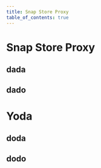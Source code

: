 ```yaml
---
title: Snap Store Proxy
table_of_contents: true
---
```


# Snap Store Proxy

## dada

## dado

# Yoda

## doda

## dodo

